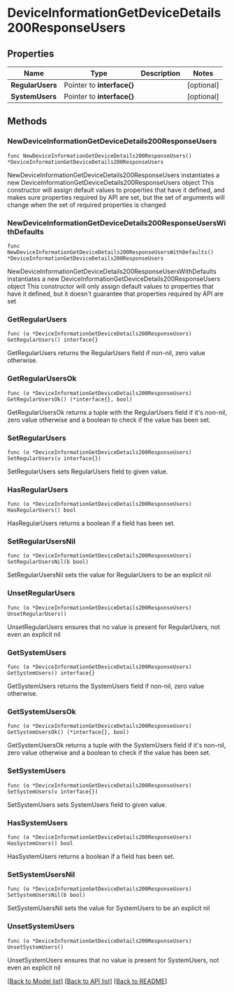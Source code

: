 # DeviceInformationGetDeviceDetails200ResponseUsers

## Properties

Name | Type | Description | Notes
------------ | ------------- | ------------- | -------------
**RegularUsers** | Pointer to **interface{}** |  | [optional] 
**SystemUsers** | Pointer to **interface{}** |  | [optional] 

## Methods

### NewDeviceInformationGetDeviceDetails200ResponseUsers

`func NewDeviceInformationGetDeviceDetails200ResponseUsers() *DeviceInformationGetDeviceDetails200ResponseUsers`

NewDeviceInformationGetDeviceDetails200ResponseUsers instantiates a new DeviceInformationGetDeviceDetails200ResponseUsers object
This constructor will assign default values to properties that have it defined,
and makes sure properties required by API are set, but the set of arguments
will change when the set of required properties is changed

### NewDeviceInformationGetDeviceDetails200ResponseUsersWithDefaults

`func NewDeviceInformationGetDeviceDetails200ResponseUsersWithDefaults() *DeviceInformationGetDeviceDetails200ResponseUsers`

NewDeviceInformationGetDeviceDetails200ResponseUsersWithDefaults instantiates a new DeviceInformationGetDeviceDetails200ResponseUsers object
This constructor will only assign default values to properties that have it defined,
but it doesn't guarantee that properties required by API are set

### GetRegularUsers

`func (o *DeviceInformationGetDeviceDetails200ResponseUsers) GetRegularUsers() interface{}`

GetRegularUsers returns the RegularUsers field if non-nil, zero value otherwise.

### GetRegularUsersOk

`func (o *DeviceInformationGetDeviceDetails200ResponseUsers) GetRegularUsersOk() (*interface{}, bool)`

GetRegularUsersOk returns a tuple with the RegularUsers field if it's non-nil, zero value otherwise
and a boolean to check if the value has been set.

### SetRegularUsers

`func (o *DeviceInformationGetDeviceDetails200ResponseUsers) SetRegularUsers(v interface{})`

SetRegularUsers sets RegularUsers field to given value.

### HasRegularUsers

`func (o *DeviceInformationGetDeviceDetails200ResponseUsers) HasRegularUsers() bool`

HasRegularUsers returns a boolean if a field has been set.

### SetRegularUsersNil

`func (o *DeviceInformationGetDeviceDetails200ResponseUsers) SetRegularUsersNil(b bool)`

 SetRegularUsersNil sets the value for RegularUsers to be an explicit nil

### UnsetRegularUsers
`func (o *DeviceInformationGetDeviceDetails200ResponseUsers) UnsetRegularUsers()`

UnsetRegularUsers ensures that no value is present for RegularUsers, not even an explicit nil
### GetSystemUsers

`func (o *DeviceInformationGetDeviceDetails200ResponseUsers) GetSystemUsers() interface{}`

GetSystemUsers returns the SystemUsers field if non-nil, zero value otherwise.

### GetSystemUsersOk

`func (o *DeviceInformationGetDeviceDetails200ResponseUsers) GetSystemUsersOk() (*interface{}, bool)`

GetSystemUsersOk returns a tuple with the SystemUsers field if it's non-nil, zero value otherwise
and a boolean to check if the value has been set.

### SetSystemUsers

`func (o *DeviceInformationGetDeviceDetails200ResponseUsers) SetSystemUsers(v interface{})`

SetSystemUsers sets SystemUsers field to given value.

### HasSystemUsers

`func (o *DeviceInformationGetDeviceDetails200ResponseUsers) HasSystemUsers() bool`

HasSystemUsers returns a boolean if a field has been set.

### SetSystemUsersNil

`func (o *DeviceInformationGetDeviceDetails200ResponseUsers) SetSystemUsersNil(b bool)`

 SetSystemUsersNil sets the value for SystemUsers to be an explicit nil

### UnsetSystemUsers
`func (o *DeviceInformationGetDeviceDetails200ResponseUsers) UnsetSystemUsers()`

UnsetSystemUsers ensures that no value is present for SystemUsers, not even an explicit nil

[[Back to Model list]](../README.md#documentation-for-models) [[Back to API list]](../README.md#documentation-for-api-endpoints) [[Back to README]](../README.md)


